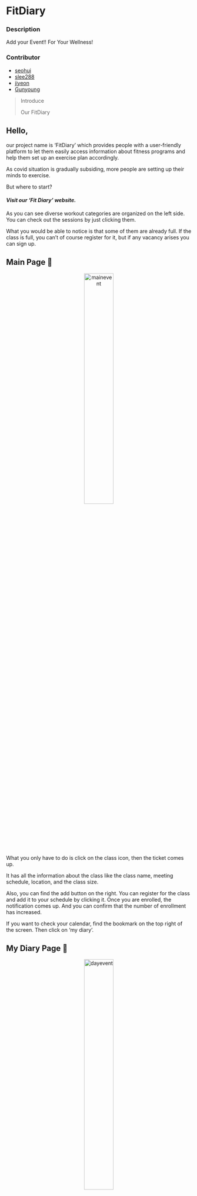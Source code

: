 # FitDiary

### Description

Add your Event!! For Your Wellness!

### Contributor

-  [seohui](https://github.com/seohui548)
-  [slee288](https://github.com/slee288)
-  [jiyeon]()
-  [Gunyoung]()





> Introduce
>
> Our FitDiary



## Hello, 

our project name is ‘FitDiary’ which provides people with a user-friendly platform to let them easily access information about fitness programs and help them set up an exercise plan accordingly.

As covid situation is gradually subsiding, more people are setting up their minds to exercise.

But where to start?

#### *Visit our ‘Fit Diary’ website.*

As you can see diverse workout categories are organized on the left side. You can check out the sessions by just clicking them.

What you would be able to notice is that some of them are already full. If the class is full, you can’t of course register for it, but if any vacancy arises you can sign up.



## Main Page 🙌

<p align="center"><img src="https://user-images.githubusercontent.com/44580674/141679447-a4c3641f-6c27-4dcc-b6b4-737003b1aa43.gif" alt="mainevent" width="40%" height="40%"/></p>

What you only have to do is click on the class icon, then the ticket comes up.

It has all the information about the class like the class name, meeting schedule, location, and the class size.

Also, you can find the add button on the right. You can register for the class and add it to your schedule by clicking it. Once you are enrolled, the notification comes up. And you can confirm that the number of enrollment has increased.

If you want to check your calendar, find the bookmark on the top right of the screen. Then click on ‘my diary’.



## My Diary Page 📌

<p align="center"><img src="https://user-images.githubusercontent.com/44580674/141679451-886b2257-f099-447b-94a2-4b81defd3bd0.gif" alt="dayevent" width="40%" height="40%" /></p>

Okay, we’re on a my diary page, which is a personal workout calendar.

As you can see, the calendar is on a monthly basis and the classes that you’ve added are already automatically updated. If you want to micromanage your schedule by date, just click the date you want. And here are the classes scheduled for you.

That’s it! 😎

we hope that people can easily access information about diverse fitness programs and manage their schedule freely through this website.

Thank you!! 🍕
